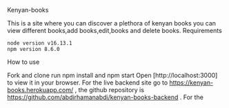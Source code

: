 Kenyan-books

This is a site where you can discover a plethora of kenyan books you can view different books,add books,edit,books and delete books.
Requirements

    node version v16.13.1
    npm version 8.6.0

How to use

Fork and clone run npm install and npm start Open [http://localhost:3000] to view it in your browser. 
For the live backend site go to https://kenyan-books.herokuapp.com/ , the github repository is https://github.com/abdirhamanabdi/kenyan-books-backend .
For the
